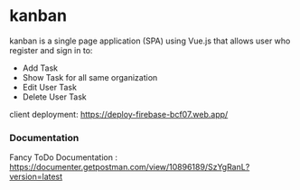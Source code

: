 # kanban

kanban is a single page application (SPA) using Vue.js that allows user who register and sign in to:
- Add Task 
- Show Task for all same organization
- Edit User Task
- Delete User Task

client deployment: https://deploy-firebase-bcf07.web.app/

### Documentation
Fancy ToDo Documentation : https://documenter.getpostman.com/view/10896189/SzYgRanL?version=latest
